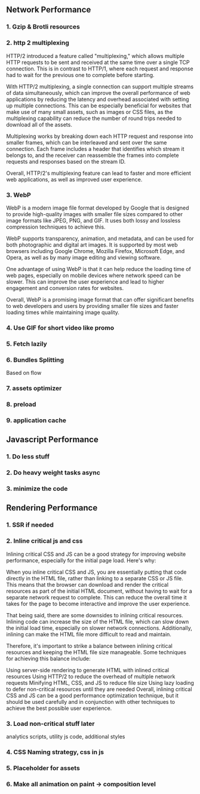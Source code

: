 ## Network Performance
### 1. Gzip & Brotli resources
### 2. http 2 multiplexing
HTTP/2 introduced a feature called "multiplexing," which allows multiple HTTP requests to be sent and received at the same time over a single TCP connection. This is in contrast to HTTP/1, where each request and response had to wait for the previous one to complete before starting.

With HTTP/2 multiplexing, a single connection can support multiple streams of data simultaneously, which can improve the overall performance of web applications by reducing the latency and overhead associated with setting up multiple connections. This can be especially beneficial for websites that make use of many small assets, such as images or CSS files, as the multiplexing capability can reduce the number of round trips needed to download all of the assets.

Multiplexing works by breaking down each HTTP request and response into smaller frames, which can be interleaved and sent over the same connection. Each frame includes a header that identifies which stream it belongs to, and the receiver can reassemble the frames into complete requests and responses based on the stream ID.

Overall, HTTP/2's multiplexing feature can lead to faster and more efficient web applications, as well as improved user experience.

### 3. WebP
WebP is a modern image file format developed by Google that is designed to provide high-quality images with smaller file sizes compared to other image formats like JPEG, PNG, and GIF. It uses both lossy and lossless compression techniques to achieve this.

WebP supports transparency, animation, and metadata, and can be used for both photographic and digital art images. It is supported by most web browsers including Google Chrome, Mozilla Firefox, Microsoft Edge, and Opera, as well as by many image editing and viewing software.

One advantage of using WebP is that it can help reduce the loading time of web pages, especially on mobile devices where network speed can be slower. This can improve the user experience and lead to higher engagement and conversion rates for websites.

Overall, WebP is a promising image format that can offer significant benefits to web developers and users by providing smaller file sizes and faster loading times while maintaining image quality.

### 4. Use GIF for short video like promo

### 5. Fetch lazily

### 6. Bundles Splitting

Based on flow

### 7. assets optimizer

### 8. preload 

### 9. application cache

## Javascript Performance

### 1. Do less stuff

### 2. Do heavy weight tasks async

### 3. minimize the code

## Rendering Performance

### 1. SSR if needed

### 2. Inline critical js and css
Inlining critical CSS and JS can be a good strategy for improving website performance, especially for the initial page load. Here's why:

When you inline critical CSS and JS, you are essentially putting that code directly in the HTML file, rather than linking to a separate CSS or JS file. This means that the browser can download and render the critical resources as part of the initial HTML document, without having to wait for a separate network request to complete. This can reduce the overall time it takes for the page to become interactive and improve the user experience.

That being said, there are some downsides to inlining critical resources. Inlining code can increase the size of the HTML file, which can slow down the initial load time, especially on slower network connections. Additionally, inlining can make the HTML file more difficult to read and maintain.

Therefore, it's important to strike a balance between inlining critical resources and keeping the HTML file size manageable. Some techniques for achieving this balance include:

Using server-side rendering to generate HTML with inlined critical resources
Using HTTP/2 to reduce the overhead of multiple network requests
Minifying HTML, CSS, and JS to reduce file size
Using lazy loading to defer non-critical resources until they are needed
Overall, inlining critical CSS and JS can be a good performance optimization technique, but it should be used carefully and in conjunction with other techniques to achieve the best possible user experience.

### 3. Load non-critical stuff later
analytics scripts, utility js code, additional styles

### 4. CSS Naming strategy, css in js

### 5. Placeholder for assets

### 6. Make all animation on paint -> composition level


